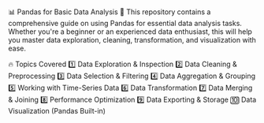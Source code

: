 📊 Pandas for Basic Data Analysis
🚀 This repository contains a comprehensive guide on using Pandas for essential data analysis tasks. Whether you're a beginner or an experienced data enthusiast, this will help you master data exploration, cleaning, transformation, and visualization with ease.

🔥 Topics Covered
1️⃣ Data Exploration & Inspection
2️⃣ Data Cleaning & Preprocessing
3️⃣ Data Selection & Filtering
4️⃣ Data Aggregation & Grouping
5️⃣ Working with Time-Series Data
6️⃣ Data Transformation
7️⃣ Data Merging & Joining
8️⃣ Performance Optimization
9️⃣ Data Exporting & Storage
🔟 Data Visualization (Pandas Built-in)
